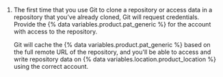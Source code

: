 1. The first time that you use Git to clone a repository or access data in a repository that you've already cloned, Git will request credentials. Provide the {% data variables.product.pat_generic %} for the account with access to the repository.

   Git will cache the {% data variables.product.pat_generic %} based on the full remote URL of the repository, and you'll be able to access and write repository data on {% data variables.location.product_location %} using the correct account.
